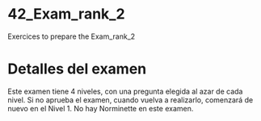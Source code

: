 # 42_Exam_rank_2
Exercices to prepare the Exam_rank_2

# Detalles del examen
Este examen tiene 4 niveles, con una pregunta elegida al azar de cada nivel.
Si no aprueba el examen, cuando vuelva a realizarlo, comenzará de nuevo en el Nivel 1.
No hay Norminette en este examen.